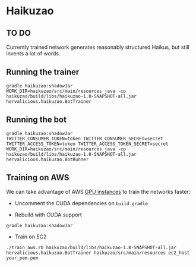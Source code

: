 # Haikuzao

## TO DO

Currently trained network generates reasonably structured Haikus, but still invents a lot of words.


## Running the trainer

```
gradle haikuzao:shadowJar
WORK_DIR=haikuzao/src/main/resources java -cp haikuzao/build/libs/haikuzao-1.0-SNAPSHOT-all.jar hervalicious.haikuzao.BotTrainer
```


## Running the bot

```
gradle haikuzao:shadowJar
TWITTER_CONSUMER_TOKEN=token TWITTER_CONSUMER_SECRET=secret TWITTER_ACCESS_TOKEN=token TWITTER_ACCESS_TOKEN_SECRET=secret WORK_DIR=haikuzao/src/main/resources java -cp haikuzao/build/libs/haikuzao-1.0-SNAPSHOT-all.jar hervalicious.haikuzao.BotRunner
```


## Training on AWS

We can take advantage of AWS [GPU instances](http://docs.aws.amazon.com/AWSEC2/latest/UserGuide/accelerated-computing-instances.html) to train the networks faster:


- Uncomment the CUDA dependencies on `build.gradle`

- Rebuild with CUDA support

```
gradle haikuzao:shadowJar
```

- Train on EC2

```
./train_aws.rb haikuzao/build/libs/haikuzao-1.0-SNAPSHOT-all.jar hervalicious.haikuzao.BotTrainer haikuzao/src/main/resources ec2_host your_pem.pem
```
